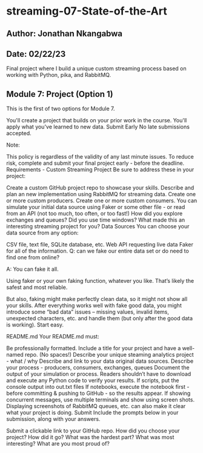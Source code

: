# streaming-07-State-of-the-Art
## Author: Jonathan Nkangabwa
## Date: 02/22/23
Final project where I build a unique custom streaming process based on working with Python, pika, and RabbitMQ.
## Module 7: Project (Option 1)
This is the first of two options for Module 7.

You'll create a project that builds on your prior work in the course. 
You'll apply what you've learned to new data.
Submit Early
No late submissions accepted.

Note:

This policy is regardless of the validity of any last minute issues.
To reduce risk, complete and submit your final project early - before the deadline.
Requirements - Custom Streaming Project
Be sure to address these in your project:

Create a custom GitHub project repo to showcase your skills.
Describe and plan an new implementation using RabbitMQ for streaming data. 
Create one or more custom producers.
Create one or more custom consumers.
You can simulate your initial data source using Faker or some other file - or read from an API (not too much, too often, or too fast!)
How did you explore exchanges and queues?
Did you use time windows?
What made this an interesting streaming project for you?
Data Sources
You can choose your data source from any option:

CSV file, text file, SQLite database, etc.
Web API requesting live data
Faker for all of the information.
Q: can we fake our entire data set or do need to find one from online? 

A: You can fake it all.

Using faker or your own faking function, whatever you like. That’s likely the safest and most reliable.

But also, faking might make perfectly clean data, so it might not show all your skills. After everything works well with fake good data, you might introduce some “bad data” issues – missing values, invalid items, unexpected characters, etc. and handle them (but only after the good data is working). Start easy. 

 

README.md
Your README.md must:

Be professionally formatted.
Include a title for your project and have a well-named repo. (No spaces!)
Describe your unique steaming analytics project - what / why 
Describe and link to your data original data sources. 
Describe your process - producers, consumers, exchanges, queues
Document the output of your simulation or process.
Readers shouldn’t have to download and execute any Python code to verify your results. 
If scripts, put the console output into out.txt files
If notebooks, execute the notebook first - before committing & pushing to GitHub - so the results appear.
If showing concurrent messages, use multiple terminals and show using screen shots.
Displaying screenshots of RabbitMQ queues, etc. can also make it clear what your project is doing. 
Submit
Include the prompts below in your submission, along with your answers.

Submit a clickable link to your GitHub repo. 
How did you choose your project?
How did it go? 
What was the hardest part?
What was most interesting?
What are you most proud of?
 

